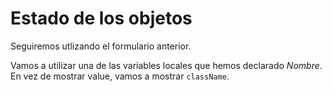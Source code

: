 # Estado de los objetos
Seguiremos utlizando el formulario anterior.

Vamos a utilizar una de las variables locales que hemos declarado *Nombre*.
En vez de mostrar value, vamos a mostrar `className`.
